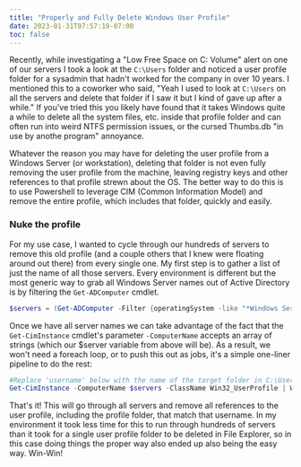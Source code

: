 ```yaml
---
title: "Properly and Fully Delete Windows User Profile"
date: 2023-01-31T07:57:19-07:00
toc: false
---
```


Recently, while investigating a "Low Free Space on C: Volume" alert on one of our servers I took a look at the `C:\Users` folder and noticed a user profile folder for a sysadmin that hadn't worked for the company in over 10 years. I mentioned this to a coworker who said, "Yeah I used to look at `C:\Users` on all the servers and delete that folder if I saw it but I kind of gave up after a while." If you've tried this you likely have found that it takes Windows quite a while to delete all the system files, etc. inside that profile folder and can often run into weird NTFS permission issues, or the cursed Thumbs.db "in use by anothe program" annoyance.

Whatever the reason you may have for deleting the user profile from a Windows Server (or workstation), deleting that folder is not even fully removing the user profile from the machine, leaving registry keys and other references to that profile strewn about the OS. The better way to do this is to use Powershell to leverage CIM (Common Information Model) and remove the entire profile, which includes that folder, quickly and easily.

### Nuke the profile
For my use case, I wanted to cycle through our hundreds of servers to remove this old profile (and a couple others that I knew were floating around out there) from every single one. My first step is to gather a list of just the name of all those servers. Every environment is different but the most generic way to grab all Windows Server names out of Active Directory is by filtering the `Get-ADComputer` cmdlet.
```powershell
$servers = (Get-ADComputer -Filter {operatingSystem -like "*Windows Server*"}).Name
```
Once we have all server names we can take advantage of the fact that the `Get-CimInstance` cmdlet's parameter `-ComputerName` accepts an array of strings (which our $server variable from above will be). As a result, we won't need a foreach loop, or to push this out as jobs, it's a simple one-liner pipeline to do the rest:
```powershell
#Replace 'username' below with the name of the target folder in C:\Users
Get-CimInstance -ComputerName $servers -ClassName Win32_UserProfile | Where-Object {$_.localpath -like "*username*"} | Remove-CimInstance
```
That's it! This will go through all servers and remove all references to the user profile, including the profile folder, that match that username. In my environment it took less time for this to run through hundreds of servers than it took for a single user profile folder to be deleted in File Explorer, so in this case doing things the proper way also ended up also being the easy way. Win-Win!
